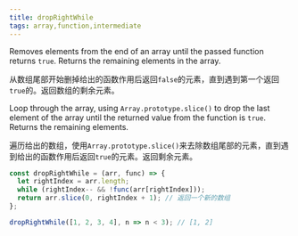 ```yaml
---
title: dropRightWhile
tags: array,function,intermediate
---
```


Removes elements from the end of an array until the passed function returns `true`. Returns the remaining elements in the array.

从数组尾部开始删掉给出的函数作用后返回`false`的元素，直到遇到第一个返回`true`的。返回数组的剩余元素。

Loop through the array, using `Array.prototype.slice()` to drop the last element of the array until the returned value from the function is `true`.
Returns the remaining elements.

遍历给出的数组，使用`Array.prototype.slice()`来去除数组尾部的元素，直到遇到给出的函数作用后返回`true`的元素。返回剩余元素。

```js
const dropRightWhile = (arr, func) => {
  let rightIndex = arr.length;
  while (rightIndex-- && !func(arr[rightIndex]));
  return arr.slice(0, rightIndex + 1); // 返回一个新的数组
};
```

```js
dropRightWhile([1, 2, 3, 4], n => n < 3); // [1, 2]
```